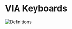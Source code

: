 # VIA Keyboards
![Definitions](https://github.com/the-via/keyboards/actions/workflows/yarn.yml/badge.svg)

